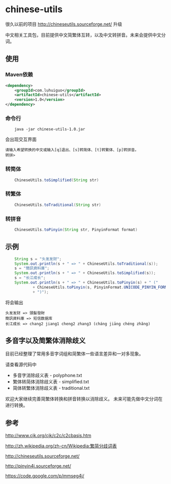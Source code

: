 chinese-utils
=============

很久以前的项目 http://chineseutils.sourceforge.net/ 升级

中文相关工具包，目前提供中文简繁体互转，以及中文转拼音。未来会提供中文分词。

使用
--------------------
### Maven依赖
```xml
<dependency>
    <groupId>com.luhuiguo</groupId>
    <artifactId>chinese-utils</artifactId>
    <version>1.0</version>
</dependency>
```

### 命令行
```
 	java -jar chinese-utils-1.0.jar
```
会出现交互界面
```
请输入希望转换的中文或输入[q]退出、[s]转简体、[t]转繁体、[p]转拼音。
转拼> 
```

### 转简体

```java
	ChineseUtils.toSimplified(String str)
```

### 转繁体
```java
	ChineseUtils.toTraditional(String str)
```

### 转拼音
```java
 	ChineseUtils.toPinyin(String str, PinyinFormat format)
```

示例
--------------------


```java
	String s = "头发发财";
	System.out.println(s + " => " + ChineseUtils.toTraditional(s));
	s = "簡訊資料庫";
	System.out.println(s + " => " + ChineseUtils.toSimplified(s));
	s = "长江成长";
	System.out.println(s + " => " + ChineseUtils.toPinyin(s) + " ("
			+ ChineseUtils.toPinyin(s, PinyinFormat.UNICODE_PINYIN_FORMAT)
			+ ")");
```
将会输出
```
头发发财 => 頭髮發財
簡訊資料庫 => 短信数据库
长江成长 => chang2 jiang1 cheng2 zhang3 (cháng jiāng chéng zhăng)
```

多音字以及简繁体消除歧义
--------------------
目前已经整理了常用多音字词组和简繁体一些语言差异和一对多现象。

请查看源代码中
+ 多音字消除歧义表 - polyphone.txt
+ 繁体转简体消除歧义表 - simplified.txt
+ 简体转繁体消除歧义表 - traditional.txt

欢迎大家继续完善简繁体转换和拼音转换以消除歧义。
未来可能先做中文分词在进行转换。

参考
--------------------

http://www.cjk.org/cjk/c2c/c2cbasis.htm

http://zh.wikipedia.org/zh-cn/Wikipedia:繁简分歧词表‎

http://chineseutils.sourceforge.net/ 

http://pinyin4j.sourceforge.net/‎

https://code.google.com/p/mmseg4j/



